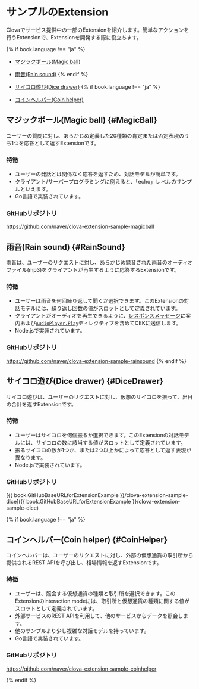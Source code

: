 # サンプルのExtension

Clovaでサービス提供中の一部のExtensionを紹介します。簡単なアクションを行うExtensionで、Extensionを開発する際に役立ちます。

{% if book.language !== "ja" %}
* [マジックボール(Magic ball)](#MagicBall)
* [雨音(Rain sound)](#RainSound)
{% endif %}

* [サイコロ遊び(Dice drawer)](#DiceDrawer)
{% if book.language !== "ja" %}
* [コインヘルパー(Coin helper)](#CoinHelper)

## マジックボール(Magic ball) {#MagicBall}

ユーザーの質問に対し、あらかじめ定義した20種類の肯定または否定表現のうち1つを応答として返すExtensionです。

### 特徴
* ユーザーの発話とは関係なく応答を返すため、対話モデルが簡単です。
* クライアント/サーバープログラミングに例えると、「echo」レベルのサンプルといえます。
* Go言語で実装されています。

### GitHubリポジトリ
https://github.com/naver/clova-extension-sample-magicball

## 雨音(Rain sound) {#RainSound}

雨音は、ユーザーのリクエストに対し、あらかじめ録音された雨音のオーディオファイル(mp3)をクライアントが再生するように応答するExtensionです。

### 特徴
* ユーザーは雨音を何回繰り返して聞くか選択できます。このExtensionの対話モデルには、繰り返し回数の値がスロットとして定義されています。
* クライアントがオーディオを再生できるように、[レスポンスメッセージ](/CEK/References/CEK_API.md#CustomExtRequestType)に案内および[`AudioPlayer.Play`](/CIC/References/CICInterface/AudioPlayer.md#Play)ディレクティブを含めてCEKに送信します。
* Node.jsで実装されています。

### GitHubリポジトリ
https://github.com/naver/clova-extension-sample-rainsound
{% endif %}

## サイコロ遊び(Dice drawer) {#DiceDrawer}

サイコロ遊びは、ユーザーのリクエストに対し、仮想のサイコロを振って、出目の合計を返すExtensionです。

### 特徴
* ユーザーはサイコロを何個振るか選択できます。このExtensionの対話モデルには、サイコロの数に該当する値がスロットとして定義されています。
* 振るサイコロの数が1つか、または2つ以上かによって応答として返す表現が異なります。
* Node.jsで実装されています。

### GitHubリポジトリ
[{{ book.GitHubBaseURLforExtensionExample }}/clova-extension-sample-dice]({{ book.GitHubBaseURLforExtensionExample }}/clova-extension-sample-dice)

{% if book.language !== "ja" %}
## コインヘルパー(Coin helper) {#CoinHelper}

コインヘルパーは、ユーザーのリクエストに対し、外部の仮想通貨の取引所から提供されるREST APIを呼び出し、相場情報を返すExtensionです。

### 特徴
* ユーザーは、照会する仮想通貨の種類と取引所を選択できます。このExtensionのinteraction modeには、取引所と仮想通貨の種類に関する値がスロットとして定義されています。
* 外部サービスのREST APIを利用して、他のサービスからデータを照会します。
* 他のサンプルより少し複雑な対話モデルを持っています。
* Go言語で実装されています。

### GitHubリポジトリ

https://github.com/naver/clova-extension-sample-coinhelper


{% endif %}
